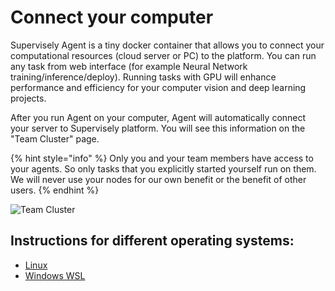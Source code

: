 # Connect your computer

Supervisely Agent is a tiny docker container that allows you to connect your computational resources (cloud server or PC) to the platform. You can run any task from web interface (for example Neural Network training/inference/deploy). Running tasks with GPU will enhance performance and efficiency for your computer vision and deep learning projects.

After you run Agent on your computer, Agent will automatically connect your server to Supervisely platform. You will see this information on the "Team Cluster" page.

{% hint style="info" %} Only you and your team members have access to your agents. So only tasks that you explicitly started yourself run on them. We will never use your nodes for our own benefit or the benefit of other users. {% endhint %}

![Team Cluster](https://github.com/supervisely/developer-portal/assets/48913536/885e3dbf-4b82-428a-a9bb-775cb6286018)

## Instructions for different operating systems:

* [Linux](gpu-agent-linux-installation.md)
* [Windows WSL](gpu-agent-wsl-installation.md)
